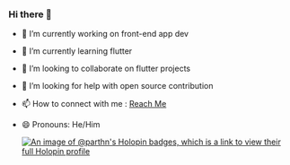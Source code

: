 ### Hi there 👋

- 🔭 I’m currently working on front-end app dev
- 🌱 I’m currently learning flutter
- 👯 I’m looking to collaborate on flutter projects
- 🤔 I’m looking for help with open source contribution
- 📫 How to connect with me : <a href="https://shorturl.at/hzEIT">Reach Me</a>
- 😄 Pronouns: He/Him

  [![An image of @parthn's Holopin badges, which is a link to view their full Holopin profile](https://holopin.me/parthn)](https://holopin.io/@parthn)

